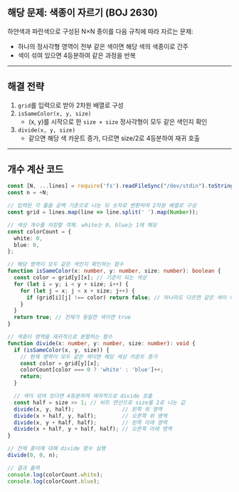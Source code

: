 ## 해당 문제: 색종이 자르기 (BOJ 2630)

하얀색과 파란색으로 구성된 N×N 종이를 다음 규칙에 따라 자르는 문제:
- 하나의 정사각형 영역이 전부 같은 색이면 해당 색의 색종이로 간주
- 색이 섞여 있으면 4등분하여 같은 과정을 반복

---

## 해결 전략

1. `grid`를 입력으로 받아 2차원 배열로 구성
2. `isSameColor(x, y, size)`
   - (x, y)를 시작으로 한 `size × size` 정사각형이 모두 같은 색인지 확인
3. `divide(x, y, size)`
   - 같으면 해당 색 카운트 증가, 다르면 size/2로 4등분하여 재귀 호출

---

## 개수 계산 코드

```ts
const [N, ...lines] = require('fs').readFileSync("/dev/stdin").toString().trim().split('\n');
const n = +N;

// 입력된 각 줄을 공백 기준으로 나눈 뒤 숫자로 변환하여 2차원 배열로 구성
const grid = lines.map(line => line.split(' ').map(Number));

// 색상 개수를 저장할 객체. white는 0, blue는 1에 해당
const colorCount = {
  white: 0,
  blue: 0,
};

// 해당 영역이 모두 같은 색인지 확인하는 함수
function isSameColor(x: number, y: number, size: number): boolean {
  const color = grid[y][x]; // 기준이 되는 색상
  for (let i = y; i < y + size; i++) {
    for (let j = x; j < x + size; j++) {
      if (grid[i][j] !== color) return false; // 하나라도 다르면 같은 색이 아님
    }
  }
  return true; // 전체가 동일한 색이면 true
}

// 색종이 영역을 재귀적으로 분할하는 함수
function divide(x: number, y: number, size: number): void {
  if (isSameColor(x, y, size)) {
    // 현재 영역이 모두 같은 색이면 해당 색상 카운트 증가
    const color = grid[y][x];
    colorCount[color === 0 ? 'white' : 'blue']++;
    return;
  }

  // 색이 섞여 있다면 4등분하여 재귀적으로 divide 호출
  const half = size >> 1; // 비트 연산으로 size를 2로 나눈 값
  divide(x, y, half);               // 왼쪽 위 영역
  divide(x + half, y, half);        // 오른쪽 위 영역
  divide(x, y + half, half);        // 왼쪽 아래 영역
  divide(x + half, y + half, half); // 오른쪽 아래 영역
}

// 전체 종이에 대해 divide 함수 실행
divide(0, 0, n);

// 결과 출력
console.log(colorCount.white);
console.log(colorCount.blue);
```
